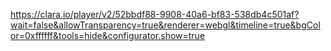

https://clara.io/player/v2/52bbdf88-9908-40a6-bf83-538db4c501af?wait=false&allowTransparency=true&renderer=webgl&timeline=true&bgColor=0xffffff&tools=hide&configurator.show=true
